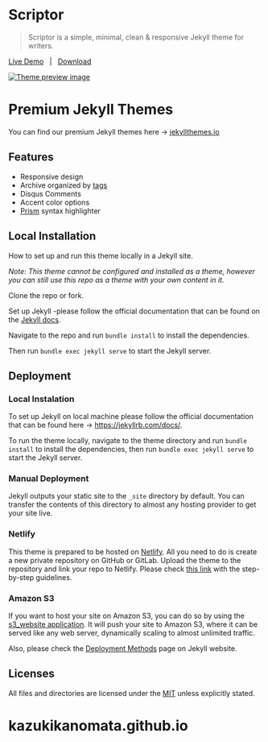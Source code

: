 # Scriptor
> Scriptor is a simple, minimal, clean & responsive Jekyll theme for writers.

[Live Demo][demo] &nbsp; | &nbsp; [Download](https://github.com/JustGoodThemes/Scriptor-Jekyll-Theme/archive/master.zip) &nbsp;

[![Theme preview image](/images/scriptor-jekyll.png)][demo]

[demo]: https://scriptor-jekyll.netlify.app/

# Premium Jekyll Themes

You can find our premium Jekyll themes here -> [jekyllthemes.io](https://jekyllthemes.io/developers/just-good-themes)

## Features

- Responsive design
- Archive organized by [tags](https://scriptor-jekyll.netlify.com/tags/)
- Disqus Comments
- Accent color options
- [Prism](https://prismjs.com/) syntax highlighter

## Local Installation

How to set up and run this theme locally in a Jekyll site.

_Note: This theme cannot be configured and installed as a theme, however you can still use this repo as a theme with your own content in it._

Clone the repo or fork.

Set up Jekyll -please follow the official documentation that can be found on the [Jekyll docs](https://jekyllrb.com/docs/).

Navigate to the repo and run `bundle install` to install the dependencies.

Then run `bundle exec jekyll serve` to start the Jekyll server.

## Deployment

### Local Instalation

To set up Jekyll on local machine please follow the official documentation that can be found here -> https://jekyllrb.com/docs/.

To run the theme locally, navigate to the theme directory and run `bundle install` to install the dependencies, then run `bundle exec jekyll serve` to start the Jekyll server.

### Manual Deployment

Jekyll outputs your static site to the `_site` directory by default. You can transfer the contents of this directory to almost any hosting provider to get your site live.

### Netlify

This theme is prepared to be hosted on [Netlify](https://www.netlify.com/). All you need to do is create a new private repository on GitHub or GitLab. Upload the theme to the repository and link your repo to Netlify. Please check [this link](https://www.netlify.com/blog/2015/10/28/a-step-by-step-guide-jekyll-3.0-on-netlify/#step-2-link-to-your-github) with the step-by-step guidelines.

### Amazon S3

If you want to host your site on Amazon S3, you can do so by using the [s3_website application](https://github.com/laurilehmijoki/s3_website). It will push your site to Amazon S3, where it can be served like any web server, dynamically scaling to almost unlimited traffic.

Also, please check the [Deployment Methods](https://jekyllrb.com/docs/deployment-methods/) page on Jekyll website.

## Licenses

All files and directories are licensed under the [MIT](https://opensource.org/licenses/mit-license.php) unless explicitly stated.
# kazukikanomata.github.io
